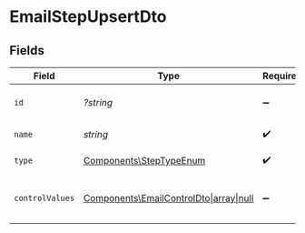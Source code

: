 # EmailStepUpsertDto


## Fields

| Field                                                                                               | Type                                                                                                | Required                                                                                            | Description                                                                                         |
| --------------------------------------------------------------------------------------------------- | --------------------------------------------------------------------------------------------------- | --------------------------------------------------------------------------------------------------- | --------------------------------------------------------------------------------------------------- |
| `id`                                                                                                | *?string*                                                                                           | :heavy_minus_sign:                                                                                  | Unique identifier of the step                                                                       |
| `name`                                                                                              | *string*                                                                                            | :heavy_check_mark:                                                                                  | Name of the step                                                                                    |
| `type`                                                                                              | [Components\StepTypeEnum](../../Models/Components/StepTypeEnum.md)                                  | :heavy_check_mark:                                                                                  | Type of the step                                                                                    |
| `controlValues`                                                                                     | [Components\EmailControlDto\|array\|null](../../Models/Components/EmailStepUpsertDtoControlValues.md) | :heavy_minus_sign:                                                                                  | Control values for the Email step.                                                                  |